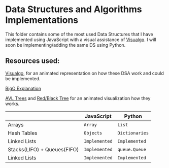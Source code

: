 # Data Structures and Algorithms Implementations

This folder contains some of the most used Data Structures that I have implemented using JavaScript with a visual assistance of [Visualgo](https://visualgo.net/en). I will soon be implementing/adding the same DS using Python.

## Resources used:

[Visualgo](https://visualgo.net/en.), for an animated representation on how these DSA work and could be implemented.

[BigO Explanation](https://medium.com/@mendozabridget777/big-o-notation-time-space-complexity-9bc31952052c)

[AVL Trees](https://www.cs.usfca.edu/~galles/visualization/AVLtree.html) and [Red/Black Tree](https://www.cs.usfca.edu/~galles/visualization/RedBlack.html) for an animated visualization how they works.


|                |JavaScript                          |Python                         |
|----------------|-------------------------------|-----------------------------|
|Arrays|`Array`            |`List`          |
|Hash Tables          |`Objects`            |`Dictionaries`           |
|Linked Lists          |`Implemented`|`Implemented`|
|Stacks(LIFO) + Queues(FIFO)         |`Implemented`|`queue.Queue`|
|Linked Lists          |`Implemented`|`Implemented`|
